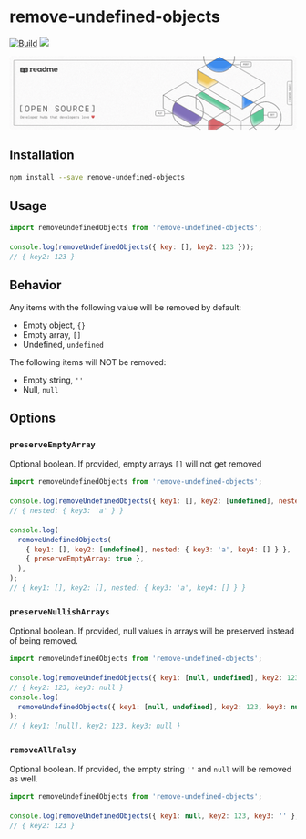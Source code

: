 # remove-undefined-objects

[![Build](https://github.com/readmeio/remove-undefined-objects/workflows/CI/badge.svg)](https://github.com/readmeio/remove-undefined-objects/) [![](https://img.shields.io/npm/v/remove-undefined-objects)](https://npm.im/remove-undefined-objects)

[![](https://raw.githubusercontent.com/readmeio/.github/main/oss-header.png)](https://readme.io)

## Installation

```sh
npm install --save remove-undefined-objects
```

## Usage

```js
import removeUndefinedObjects from 'remove-undefined-objects';

console.log(removeUndefinedObjects({ key: [], key2: 123 }));
// { key2: 123 }
```

## Behavior

Any items with the following value will be removed by default:

- Empty object, `{}`
- Empty array, `[]`
- Undefined, `undefined`

The following items will NOT be removed:

- Empty string, `''`
- Null, `null`

## Options

### `preserveEmptyArray`

Optional boolean.
If provided, empty arrays `[]` will not get removed

```js
import removeUndefinedObjects from 'remove-undefined-objects';

console.log(removeUndefinedObjects({ key1: [], key2: [undefined], nested: { key3: 'a', key4: [] } }));
// { nested: { key3: 'a' } }

console.log(
  removeUndefinedObjects(
    { key1: [], key2: [undefined], nested: { key3: 'a', key4: [] } },
    { preserveEmptyArray: true },
  ),
);
// { key1: [], key2: [], nested: { key3: 'a', key4: [] } }
```

### `preserveNullishArrays`

Optional boolean.
If provided, null values in arrays will be preserved instead of being removed.

```js
import removeUndefinedObjects from 'remove-undefined-objects';

console.log(removeUndefinedObjects({ key1: [null, undefined], key2: 123, key3: null }));
// { key2: 123, key3: null }
console.log(
  removeUndefinedObjects({ key1: [null, undefined], key2: 123, key3: null }, { preserveNullishArrays: true }),
);
// { key1: [null], key2: 123, key3: null }
```

### `removeAllFalsy`

Optional boolean.
If provided, the empty string `''` and `null` will be removed as well.

```js
import removeUndefinedObjects from 'remove-undefined-objects';

console.log(removeUndefinedObjects({ key1: null, key2: 123, key3: '' }, { removeAllFalsy: true }));
// { key2: 123 }
```
